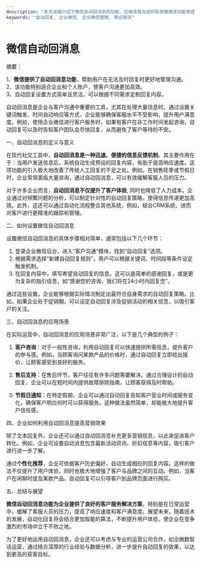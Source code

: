 ```yaml
---
description: "本文详细介绍了微信自动回消息的功能、应用场景及如何有效使用该功能来提升企业客服效率。"
keywords: "自动回复, 企业微信, 企业微信营销, 聚合聊天"
---
```

# 微信自动回消息

摘要：

1、**微信提供了自动回消息功能**，帮助用户在无法及时回复时更好地管理沟通。  
2、该功能特别适合企业和个人账户，使客户沟通更加高效。  
3、自动回复设置方式简单且灵活，可以根据不同需求定制回复内容。  

自动回消息是企业与客户沟通中重要的工具，尤其在处理大量信息时。通过设置关键词触发、时间自动响应等方式，企业能够确保客服水平不受影响，提升用户满意度。例如，使用企业微信进行客户服务时，如果有客户在非工作时间发起咨询，自动回复可以及时告知客户团队会尽快回复，从而避免了客户等待的不安。

一、自动回消息的定义与意义

在现代社交工具中，**自动回消息是一种迅速、便捷的信息反馈机制**。其主要作用在于：当用户发送信息后，系统自动生成预设的回复内容，有助于提高响应速度。这项功能的引入极大地改善了传统人工回复的不足之处。例如，在销售旺季或节假日时，企业常常面临大量咨询，通过自动回消息，可以有效缓解客服人员的压力。

对于许多企业而言，**自动回消息不仅提升了客户体验**, 同时也降低了人力成本。企业通过对频繁问题的分析，可以制定针对性的自动回复策略，使得信息传递更加高效。此外，这还可以通过自动化流程整合其他系统，例如，结合CRM系统，进而对客户进行更精准的跟踪和管理。

二、如何设置微信自动回消息

设置微信自动回消息的具体步骤相对简单，通常包括以下几个环节：

1. 登录企业微信后台，进入“客户沟通”模块，找到“自动回复”选项。
2. 根据需求选择“新建自动回复规则”，用户可以根据关键词、时间段等条件设定触发机制。
3. 在回复内容中，填写希望自动回复的信息。这可以是简单的感谢回复，或是更为复杂的指引信息，如“感谢您的咨询，我们将在24小时内回复您”。

通过这些设置，企业能够根据实际情况制定出最符合自身需求的自动回复策略。比如，如果企业处于促销期，可以设定自动回复涉及促销活动的相关信息，以吸引客户的关注。

三、自动回消息的应用场景

在实际运营中，自动回消息的应用场景非常广泛，以下是几个典型的例子：

1. **客户咨询**：对于一般性咨询，利用自动回复可以快速提供所需信息，提升客户的参与感。例如，当顾客询问某款产品的价格时，通过自动回复立即给出报价，让顾客感受到良好的服务。
   
2. **售后支持**：在售后环节，客户往往有许多问题需要解决。通过合理设计的自动回复，企业可以在短时间内提供故障排除指南，让顾客获得及时帮助。

3. **节假日通知**：在特定假期，企业可以通过自动回复告知客户营业时间或服务变化，确保客户明白何时可以获得服务。这种做法虽然简单，却能极大地提升客户信任感。

四、企业如何利用自动回消息提高营销效果

除了文本回复外，企业还可以通过自动回消息补充更多营销信息，以此来促进客户转化。例如，企业可设置自动消息包含最新活动资讯、折扣信息等内容，吸引客户进行进一步了解。

通过**个性化推荐**，企业可依据客户历史偏好，自动生成相应的回复内容。这样的做法不仅提升了用户体验，同时也极大地增强了客户与品牌之间的互动。例如，当客户在闲聊时提及某款产品，自动回复可以引导客户到品牌页面进行购买。

五、总结与展望

**微信自动回消息功能为企业提供了良好的客户服务解决方案**，特别是在日常运营中，缓解了客服人员的压力，提高了响应速度和客户满意度。展望未来，随着技术的发展，自动化回复将会结合更加智能的算法，不断提升用户体验，使企业在竞争激烈的市场中立于不败之地。

为了更好地运用自动回消息，企业还可以考虑与专业的运营公司合作，如企微数智话运营，通过结合深厚的行业经验与数据分析，进一步提升自动回复的效果，以达到更高的获客目标。
